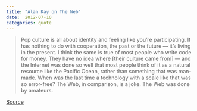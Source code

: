 ```yaml
---
title: "Alan Kay on The Web"
date:  2012-07-10
categories: quote
---
```


> Pop culture is all about identity and feeling like you’re participating. It has nothing to do with cooperation, the past or the future — it’s living in the present. I think the same is true of most people who write code for money. They have no idea where [their culture came from] — and the Internet was done so well that most people think of it as a natural resource like the Pacific Ocean, rather than something that was man-made. When was the last time a technology with a scale like that was so error-free? The Web, in comparison, is a joke. The Web was done by amateurs.

[Source](http://www.drdobbs.com/architecture-and-design/interview-with-alan-kay/240003442#)
